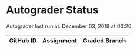 # Autograder Status
Autograder last run at: December 03, 2018 at 00:20

| GitHub ID | Assignment | Graded Branch |
|-----------|------------|---------------|
